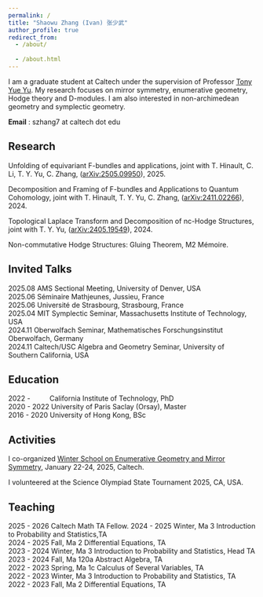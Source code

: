 ```yaml
---
permalink: /
title: "Shaowu Zhang (Ivan) 张少武"
author_profile: true
redirect_from: 
  - /about/
  
  - /about.html
---
```


I am a graduate student at Caltech under the supervision of Professor [Tony Yue Yu](https://tyy.caltech.edu/). My research focuses on mirror symmetry, enumerative geometry, Hodge theory and D-modules. I am also interested in non-archimedean geometry and symplectic geometry. 

**Email** : szhang7 at caltech dot edu


Research
------
Unfolding of equivariant F-bundles and applications, joint with T. Hinault, C. Li, T. Y. Yu, C. Zhang, ([arXiv:2505.09950](https://arxiv.org/pdf/2505.09950)), 2025.

Decomposition and Framing of F-bundles and Applications to Quantum Cohomology, joint with T. Hinault, T. Y. Yu, C. Zhang, ([arXiv:2411.02266](https://arxiv.org/pdf/2411.02266)), 2024.

Topological Laplace Transform and Decomposition of nc-Hodge Structures, joint with T. Y. Yu, ([arXiv:2405.19549](https://arxiv.org/pdf/2405.19549)), 2024.

Non-commutative Hodge Structures: Gluing Theorem, M2 Mémoire.


Invited Talks
------
2025.08 AMS Sectional Meeting, University of Denver, USA  
2025.06 Séminaire Mathjeunes, Jussieu, France  
2025.06 Université de Strasbourg, Strasbourg, France    
2025.04 MIT Symplectic Seminar, Massachusetts Institute of Technology, USA      
2024.11 Oberwolfach Seminar, Mathematisches Forschungsinstitut Oberwolfach, Germany  
2024.11 Caltech/USC Algebra and Geometry Seminar, University of Southern California, USA


Education
------
2022 - &nbsp;&nbsp;&nbsp;&nbsp;&nbsp;&nbsp;&nbsp;&nbsp; California Institute of Technology, PhD  <br> 
2020 - 2022 University of Paris Saclay (Orsay), Master <br> 
2016 - 2020 University of Hong Kong, BSc    

Activities
------

I co-organized [Winter School on Enumerative Geometry and Mirror Symmetry](https://sites.google.com/view/caltechwinterschool/home), January 22-24, 2025, Caltech.    

I volunteered at the Science Olympiad State Tournament 2025, CA, USA.


Teaching
------
2025 - 2026 Caltech Math TA Fellow.
2024 - 2025 Winter, Ma 3 Introduction to Probability and Statistics,TA <br>
2024 - 2025 Fall, Ma 2 Differential Equations, TA <br> 
2023 - 2024 Winter, Ma 3 Introduction to Probability and Statistics, Head TA <br> 
2023 - 2024 Fall, Ma 120a Abstract Algebra, TA <br> 
2022 - 2023 Spring, Ma 1c Calculus of Several Variables, TA <br> 
2022 - 2023 Winter, Ma 3 Introduction to Probability and Statistics, TA<br> 
2022 - 2023 Fall, Ma 2 Differential Equations, TA 
<!--Recitation <a href="2024_ma2_recitation/2024 Ma 2 rec1.pdf" target="_blank">1</a> <a href="2024_ma2_recitation/2024 Ma 2 rec2.pdf" target="_blank">2</a> <a href="2024_ma2_recitation/2024 Ma 2 rec3.pdf" target="_blank">3</a> <a href="2024_ma2_recitation/2024 Ma 2 rec4.pdf" target="_blank">4</a> <a href="2024_ma2_recitation/2024 Ma 2 rec5.pdf" target="_blank">5</a> <a href="2024_ma2_recitation/2024 Ma 2 rec6.pdf" target="_blank">6</a> <a href="2024_ma2_recitation/2024 Ma 2 rec7.pdf" target="_blank">7</a>  <a href="2024_ma2_recitation/2024 Ma 2 rec8.pdf" target="_blank">8</a> <a href="2024_ma2_recitation/2024 Ma 2 rec9.pdf" target="_blank">9</a> -->
<!--Recitation <a href="2025_ma3_recitation/2025 Ma 3 rec1.pdf">1</a> <a href="2025_ma3_recitation/2025 Ma 3 rec2.pdf">2</a> <a href="2025_ma3_recitation/2025 Ma 3 rec3.pdf">3</a> <a href="2025_ma3_recitation/2025 Ma 3 rec4.pdf">4</a> <a href="2025_ma3_recitation/2025 Ma 3 rec5.pdf">5</a>  <a href="2025_ma3_recitation/2025 Ma 3 rec6.pdf">6</a> <a href="2025_ma3_recitation/2025 Ma 3 rec7.pdf">7</a>  <a href="2025_ma3_recitation/2025 Ma 3 rec8.pdf">8</a>  <a href="2025_ma3_recitation/2025 Ma 3 finalreview.pdf">2024-review-notes</a> -->


<div style="position: absolute; bottom: 0; right: 0; width: 150px; height: 150px; overflow: hidden;">
    <script type="text/javascript" id="clustrmaps" src="//clustrmaps.com/map_v2.js?d=tJCzo5Z4VxWGoLMIi2qWfQJGmld6YScoEBXR1XMhch0&cl=ffffff&w=a"></script>
</div>
